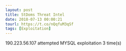 ```yaml
---
layout: post
title: StDoms Threat Intel
date: 2018-07-13 00:00:21
tourl: https://t.co/nQqfuM3qSf
tags: [Exploitation]
---
```

190.223.56.107 attempted MYSQL exploitation 3 time(s)